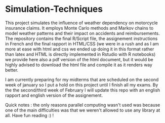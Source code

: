 # Simulation-Techniques 

This project simulates the influence of weather dependency on motorcycle insurance claims. It employs Monte Carlo methods and Markov chains to model weather patterns and their impact on accidents and reimbursements.
The repository contains  the final R/Script file, the assignement instructions in French and the final rapport in HTML/CSS (we were in a rush and as I am more at ease with html and css we ended up doing it in this format rather than latex and HTML is directly implemented in Rstudio with R notebooks) we provide here also a pdf version of the html document, but it would be highly advised to download the html file and compile it as it renders way better. 

I am currently preparing for my midterms that are scheduled on the second week of january so I put a hold on this project until I finish all my exams. By the the second/third week of February I will update this repo with an english rapport and english version of the assignement. 

Quick notes : the only reasons parallel computing wasn't used was because one of the main difficulties was that we weren't allowed to use any library at all.
Have fun reading :) ! 
